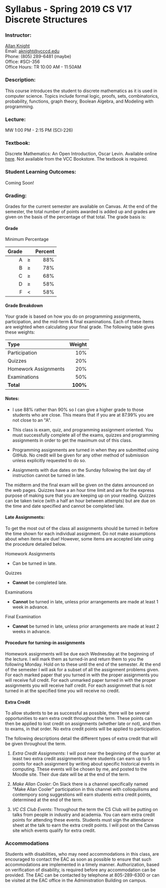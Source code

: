 # Syllabus - Spring 2019 CS V17 Discrete Structures

### Instructor:

[Allan Knight](https://www.linkedin.com/in/allanknight)  
Email: [aknight@vcccd.edu](mailto:aknight@vcccd.edu)  
Phone: (805) 289-6481 (maybe)  
Office: #SCI-356  
Office Hours: TR 10:00 AM - 11:50AM

### Description:  

This course introduces the student to discrete mathematics as it is used in computer science. Topics include formal logic, proofs, sets, combinatorics, probability, functions, graph theory, Boolean Algebra, and Modeling with programming.

### Lecture:

MW 1:00 PM - 2:15 PM (SCI-226)

### Textbook: 

Discrete Mathematics: An Open Introduction, 	Oscar Levin. Available online [here](http://discrete.openmathbooks.org/download.php). Not available from the VCC Bookstore. The textbook is required.

### Student Learning Outcomes:

Coming Soon!

### Grading:

Grades for the current semester are available on Canvas. At the end of the semester, the total number of points awarded is added up and grades are given on the basis of the percentage of that total. The grade basis is:

#### Grade
Minimum Percentage

| Grade|     | Percent |
|-----:|:---:|--------:|
| A    |  ≥  |     88% |
| B    |  ≥  |     78% |
| C    |  ≥  |     68% |
| D    |  ≥  |     58% |
| F    |  <  |     58% |


#### Grade Breakdown

Your grade is based on how you do on programming assignments, participation, and the mid-term & final examinations. Each of these items are weighted when calculating your final grade. The following table gives these weights:

|Type                             |Weight|
|:--------------------------------|-----:|
| Participation                   |  10% |
| Quizzes                         |  20% |
| Homework Assignments            |  20% |
| Examinations                    |  50% |
|**Total**                        | **100%** | 

#### Notes:

- I use 88% rather than 90% so I can give a higher grade to those students who are close. This means that if you are at 87.99% you are not close to an "A".

- This class is exam, quiz, and programming assignment oriented. You must successfully complete all of the exams, quizzes and programming assignments in order to get the maximum out of this class.

- Programming assignments are turned in when they are submitted using GitHub. No credit will be given for any other method of submission unless explicitly requested to do so.

- Assignments with due dates on the Sunday following the last day of instruction cannot be turned in late.

The midterm and the final exam will be given on the dates announced on the web pages.
Quizzes have a an hour time limit and are for the express purpose of making sure that you are keeping up on your reading. Quizzes can be taken twice (with a half an hour between attempts) but are due on the time and date specified and cannot be completed late.

#### Late Assignments:

To get the most out of the class all assignments should be turned in before the time shown for each individual assignment. Do not make assumptions about when items are due! However, some items are accepted late using the procedure detailed below.

Homework Assignments  
- Can be turned in late.

Quizzes  
- **Cannot** be completed late.

Examinations  
- **Cannot** be turned in late, unless prior arrangements are made at least 1 week in advance.

Final Examination 
- **Cannot** be turned in late, unless prior arrangements are made at least 2 weeks in advance.

#### Procedure for turning-in assignments

Homework assignments will be due each Wednesday at the beginning of the lecture. I will mark them as turned-in and return them to you the following Monday. Hold on to these until the end of the semester. At the end of the semester I will ask for a subset of all the assignment problems given. For each marked paper that you turned in with the proper assignments you will receive full credit. For each unmarked paper turned in with the proper assignments you will receive half credit. For each assignmnet that is not turned in at the specified time you will receive no credit. 

#### Extra Credit

To allow students to be as successful as possible, there will be several opportunities to earn extra credit throughout the term. These points can then be applied to lost credit on assignments (whether late or not), and then to exams, in that order. No extra credit points will be applied to participation.

The following descriptions detail the different types of extra credit that will be given throughout the term.

1. _Extra Credit Assignments_: I will post near the beginning of the quarter at least two extra credit assignments where students can earn up to 5 points for each assignment by writing about specific historical events in computing. These events will be chosen by me, and posted to the Moodle site. Their due date will be at the end of the term.

3. _Make Allan Cooler_: On Slack there is a channel specifically named "Make Allan Cooler" participation in this channel with colloquilisms and contempory song suggestions will earn students extra credit points, determined at the end of the term.

3. _VC CS Club Events_: Throughout the term the CS Club will be putting on talks from people in industry and academia. You can earn extra credit points for attending these events. Students must sign the attendance sheet at the talk to earn the extra credit points. I will post on the Canvas site which events qualify for extra credit.

### Accommodations

Students with disabilities, who may need accommodations in this class, are encouraged to
contact the EAC as soon as possible to ensure that such accommodations are implemented in a
timely manner. Authorization, based on verification of disability, is required before any
accommodation can be provided. The EAC can be contacted by telephone at 805-289-6300 or
can be visited at the EAC office in the Administration Building on campus.
